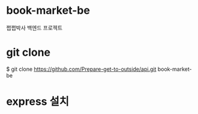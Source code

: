 # book-market-be
쩝쩝박사 백엔드 프로젝트

# git clone
$ git clone https://github.com/Prepare-get-to-outside/api.git book-market-be

# express 설치

